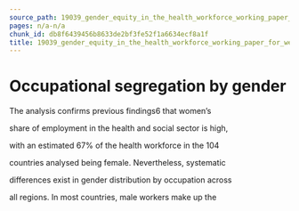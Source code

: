 ```yaml
---
source_path: 19039_gender_equity_in_the_health_workforce_working_paper_for_web_pdf.md
pages: n/a-n/a
chunk_id: db8f6439456b8633de2bf3fe52f1a6634ecf8a1f
title: 19039_gender_equity_in_the_health_workforce_working_paper_for_web_pdf
---
```

# Occupational segregation by gender

The analysis confirms previous findings6 that women’s

share of employment in the health and social sector is high,

with an estimated 67% of the health workforce in the 104

countries analysed being female. Nevertheless, systematic

differences exist in gender distribution by occupation across

all regions. In most countries, male workers make up the
